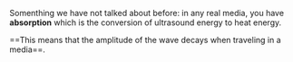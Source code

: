 Somenthing we have not talked about before: in any real media, you have **absorption** which is the conversion of ultrasound energy to heat energy.

==This means that the amplitude of the wave decays when traveling in a media==.